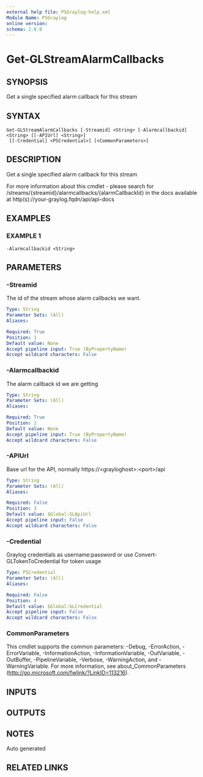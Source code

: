 ```yaml
---
external help file: PSGraylog-help.xml
Module Name: PSGraylog
online version:
schema: 2.0.0
---
```


# Get-GLStreamAlarmCallbacks

## SYNOPSIS
Get a single specified alarm callback for this stream

## SYNTAX

```
Get-GLStreamAlarmCallbacks [-Streamid] <String> [-Alarmcallbackid] <String> [[-APIUrl] <String>]
 [[-Credential] <PSCredential>] [<CommonParameters>]
```

## DESCRIPTION
Get a single specified alarm callback for this stream


For more information about this cmdlet - please search for /streams/{streamid}/alarmcallbacks/{alarmCallbackId} in the docs available at http(s)://your-graylog.fqdn/api/api-docs

## EXAMPLES

### EXAMPLE 1
```
-Alarmcallbackid <String>
```

## PARAMETERS

### -Streamid
The id of the stream whose alarm callbacks we want.

```yaml
Type: String
Parameter Sets: (All)
Aliases:

Required: True
Position: 1
Default value: None
Accept pipeline input: True (ByPropertyName)
Accept wildcard characters: False
```

### -Alarmcallbackid
The alarm callback id we are getting

```yaml
Type: String
Parameter Sets: (All)
Aliases:

Required: True
Position: 2
Default value: None
Accept pipeline input: True (ByPropertyName)
Accept wildcard characters: False
```

### -APIUrl
Base url for the API, normally https://\<grayloghost\>:\<port\>/api

```yaml
Type: String
Parameter Sets: (All)
Aliases:

Required: False
Position: 3
Default value: $Global:GLApiUrl
Accept pipeline input: False
Accept wildcard characters: False
```

### -Credential
Graylog credentials as username:password or use Convert-GLTokenToCredential for token usage

```yaml
Type: PSCredential
Parameter Sets: (All)
Aliases:

Required: False
Position: 4
Default value: $Global:GLCredential
Accept pipeline input: False
Accept wildcard characters: False
```

### CommonParameters
This cmdlet supports the common parameters: -Debug, -ErrorAction, -ErrorVariable, -InformationAction, -InformationVariable, -OutVariable, -OutBuffer, -PipelineVariable, -Verbose, -WarningAction, and -WarningVariable. For more information, see about_CommonParameters (http://go.microsoft.com/fwlink/?LinkID=113216).

## INPUTS

## OUTPUTS

## NOTES
Auto generated

## RELATED LINKS
